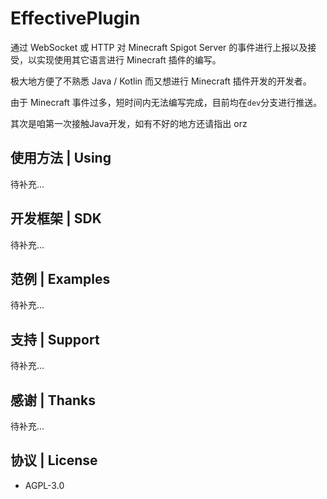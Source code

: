 # EffectivePlugin
通过 WebSocket 或 HTTP 对 Minecraft Spigot Server 的事件进行上报以及接受，以实现使用其它语言进行 Minecraft 插件的编写。

极大地方便了不熟悉 Java / Kotlin 而又想进行 Minecraft 插件开发的开发者。

由于 Minecraft 事件过多，短时间内无法编写完成，目前均在`dev`分支进行推送。

其次是咱第一次接触Java开发，如有不好的地方还请指出 orz

## 使用方法 | Using
待补充...

## 开发框架 | SDK
待补充...

## 范例 | Examples
待补充...

## 支持 | Support
待补充...

## 感谢 | Thanks
待补充...

## 协议 | License
- AGPL-3.0
